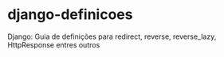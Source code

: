 # django-definicoes
Django: Guia de definições para redirect, reverse, reverse_lazy, HttpResponse entres outros
